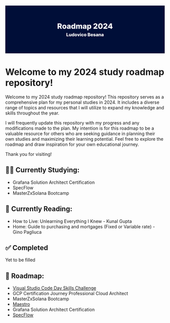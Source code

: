![github-header-image](github-header-image.png)

# Welcome to my 2024 study roadmap repository!

Welcome to my 2024 study roadmap repository! This repository serves as a comprehensive plan for my personal studies in 2024. It includes a diverse range of topics and resources that I will utilize to expand my knowledge and skills throughout the year.

I will frequently update this repository with my progress and any modifications made to the plan. My intention is for this roadmap to be a valuable resource for others who are seeking guidance in planning their own studies and maximizing their learning potential. 
Feel free to explore the roadmap and draw inspiration for your own educational journey.

Thank you for visiting!

## 👨‍🎓 Currently Studying:

- Grafana Solution Architect Certification
- SpecFlow
- MasterZxSolana Bootcamp

## 📖 Currently Reading:

- How to Live: Unlearning Everything I Knew - Kunal Gupta
- Home: Guide to purchasing and mortgages (Fixed or Variable rate) - Gino Pagliuca


## ✅ Completed 

Yet to be filled

## 📍 Roadmap:

- [Visual Studio Code Day Skills Challenge](https://learn.microsoft.com/it-it/collections/moqrt7grk4px?WT.mc_id=cloudskillschallenge_0259f2e9-edbe-4c9b-80a0-23612afadfb7&sharingId=261ACC3B9D07745)
- GCP Certification Journey Professional Cloud Architect
- MasterZxSolana Bootcamp
- [Maestro](https://maestro.mobile.dev/)
- Grafana Solution Architect Certification
- [SpecFlow](https://specflow.org/learn/school/)
